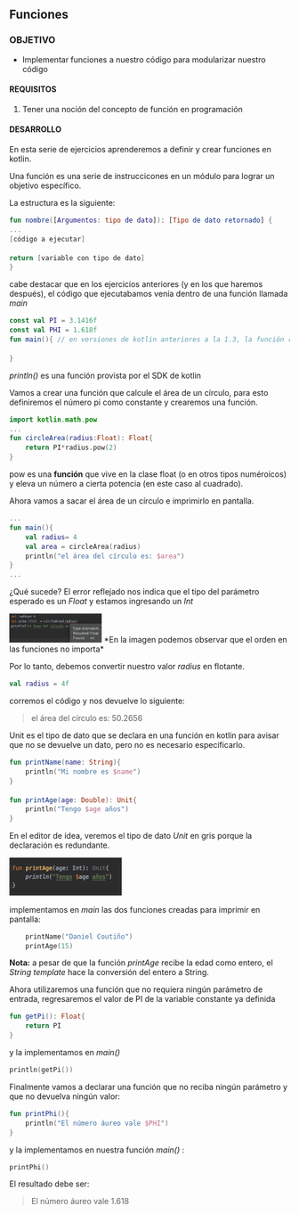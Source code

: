 ## Funciones

### OBJETIVO

- Implementar funciones a nuestro código para modularizar nuestro código

#### REQUISITOS

1. Tener una noción del concepto de función en programación

#### DESARROLLO

En esta serie de ejercicios aprenderemos a definir y crear funciones en kotlin.

Una función es una serie de instruccicones en un módulo para lograr un objetivo específico.

La estructura es  la siguiente: 

```kotlin
fun nombre([Argumentos: tipo de dato]): [Tipo de dato retornado] {
...
[código a ejecutar]

return [variable con tipo de dato]
}
```

cabe destacar que en los ejercicios anteriores (y en los que haremos después), el código que ejecutabamos venía dentro de una función llamada *main*

```kotlin
const val PI = 3.1416f
const val PHI = 1.618f
fun main(){ // en versiones de kotlin anteriores a la 1.3, la función recibe el valor args: Array<String> como parámetro

}
```

*println()* es una función provista por el SDK de kotlin

Vamos a crear una función que calcule el área de un círculo, para esto definiremos el número pi como constante y crearemos una función.

```kotlin
import kotlin.math.pow
...
fun circleArea(radius:Float): Float{  
    return PI*radius.pow(2)
}
```
pow es una **función** que vive en la clase float (o en otros tipos numéroicos) y eleva un número a cierta potencia (en este caso al cuadrado).

Ahora vamos a sacar el área de un círculo e imprimirlo en pantalla.

```kotlin 
...
fun main(){
    val radius= 4
    val area = circleArea(radius)
    println("el área del círculo es: $area")	
}
...
```

¿Qué sucede? El error reflejado nos indica que el tipo del parámetro esperado es un *Float* y estamos ingresando un *Int*

<img src="imgs/01.png" width="33%"/>
*En la imagen podemos observar que el orden en las funciones no importa*

Por lo tanto, debemos convertir nuestro valor *radius* en flotante.

```kotlin
val radius = 4f
```

corremos el código y nos devuelve lo siguiente:

> el área del círculo es: 50.2656


Unit es el tipo de dato que se declara en una función en kotlin para avisar que no se devuelve un dato, pero no es necesario especificarlo.

```kotlin
fun printName(name: String){
    println("Mi nombre es $name")
}

fun printAge(age: Double): Unit{
    println("Tengo $age años")
}
```

En el editor de idea, veremos el tipo de dato *Unit* en gris porque la declaración es redundante.

<img src="imgs/02.png" width="40%"/>

implementamos en *main* las dos funciones creadas para imprimir en pantalla:

```kotlin
    printName("Daniel Coutiño")
    printAge(15)
```

**Nota:** a pesar de que la función *printAge* recibe la edad como entero, el *String template* hace la conversión del entero a String.

Ahora utilizaremos una función que no requiera ningún parámetro de entrada, regresaremos el valor de PI de la variable constante ya definida

```kotlin
fun getPi(): Float{
    return PI
}
```

y la implementamos en *main()*

```kotlin
println(getPi())
```

Finalmente vamos a declarar una función que no reciba ningún parámetro y que no devuelva ningún valor:

```kotlin
fun printPhi(){
    println("El número áureo vale $PHI")
}
```

y la implementamos en nuestra función *main()* :

```kotlin
printPhi()
```
El resultado debe ser: 

> El número áureo vale 1.618












